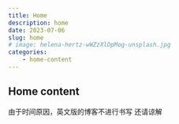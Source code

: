 ```yaml
---
title: Home
description: home
date: 2023-07-06
slug: home
# image: helena-hertz-wWZzXlDpMog-unsplash.jpg
categories:
    - home-content
---
```


## Home content
由于时间原因，英文版的博客不进行书写 还请谅解
